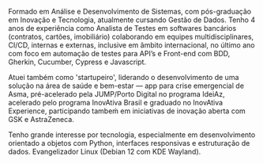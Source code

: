 Formado em Análise e Desenvolvimento de Sistemas, com pós-graduação em Inovação e Tecnologia, atualmente cursando Gestão de Dados. Tenho 4 anos de experiência como Analista de Testes em softwares bancários (contratos, cartões, imobiliário) colaborando em equipes multidisciplinares, CI/CD, internas e externas, inclusive em âmbito internacional, no último ano com foco em automação de testes para API’s e Front-end com BDD, Gherkin, Cucumber, Cypress e Javascript.

Atuei também como 'startupeiro', liderando o desenvolvimento de uma solução na área de saúde e bem-estar — app para crise emergencial de Asma, pré-acelerado pela JUMP/Porto Digital no programa IdeiAz, acelerado pelo programa InovAtiva Brasil e graduado no InovAtiva Experience, participando tambeḿ em iniciativas de inovação aberta com GSK e AstraZeneca.

Tenho grande interesse por tecnologia, especialmente em desenvolvimento orientado a objetos com Python, interfaces responsivas e estruturação de dados. Evangelizador Linux (Debian 12 com KDE Wayland).
